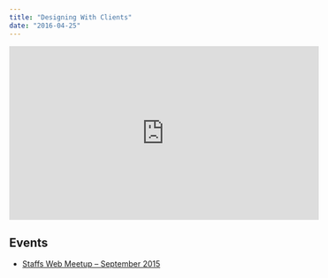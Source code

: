 ```yaml
---
title: "Designing With Clients"
date: "2016-04-25"
---
```


<div class="media-object media-object--43"><iframe width="560" height="315" src="https://speakerdeck.com/player/e11685bbc4de4c279451bff7824d240d" frameborder="0" allowfullscreen></iframe></div>

## Events

- [Staffs Web Meetup – September 2015](http://www.meetup.com/staffswebmeetup/events/225036152/)

